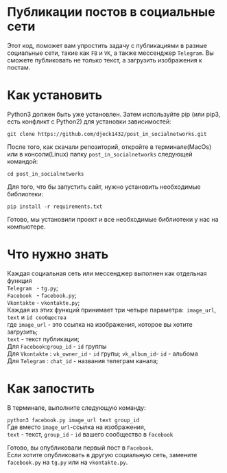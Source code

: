 # Публикации постов в социальные сети

Этот код, поможет вам упростить задачу с публикациями в разные социальные сети, такие как ```FB``` и ```VK```,
а также мессенджер ```Telegram```. Вы сможете публиковать не только текст, а загрузить изображения к постам.

# Как установить

Python3 должен быть уже установлен. Затем используйте pip (или pip3, есть конфликт с Python2) для установки зависимостей:<br>

``` git clone https://github.com/djeck1432/post_in_socialnetworks.git ```

После того, как скачали репозиторий, откройте в терминале(MacOs) или в консоли(Linux) папку ```post_in_socialnetworks``` следующей командой:<br>

```cd post_in_socialnetworks```

Для того, что бы запустить сайт, нужно установить необходимые библиотеки:<br>

```pip install -r requirements.txt ```<br>

Готово, мы установили проект и все необходимые библиотеки у нас на компьютере.

# Что нужно знать

Каждая социальная сеть или мессенджер выполнен как отдельная функция
<br>
```Telegram ``` - ```tg.py```;
<br>
```Facebook ``` - ```facebook.py```;
<br>
```Vkontakte``` - ```vkontakte.py```;
<br>
Каждая из этих функций принимает три четыре параметра:``` image_url```, ```text``` и ```id сообщества```
<br> где ```image_url``` - это ссылка на изображения, которое вы хотите загрузить;
<br>
```text``` - текст публикации;<br>
Для ```Facebook```:```group_id``` - ```id``` группы <br>
Для ```Vkontakte``` : ```vk_owner_id``` - ```id``` групы; ```vk_album_id```- ```id``` - альбома<br>
Для ```Telegram``` : ```chat_id``` - названия телеграм канала;

# Как запостить

В терминале, выполните следующую команду:

```python3 facebook.py image_url text group_id``` <br>
Где вместо ```image_url```-ссылка на изображения,<br>
 ```text``` - текст,
```group_id``` - ```id``` вашего сообщество в ```Facebook```

Готово, вы опубликовали первый пост в ```Facebook```.
<br>
Если хотите опубликовать в другую социальную сеть, замените ```facebook.py``` на ```tg.py``` или на ```vkontakte.py```.
